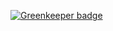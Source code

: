 

[![Greenkeeper badge](https://badges.greenkeeper.io/naokie/starwars-names.svg)](https://greenkeeper.io/)